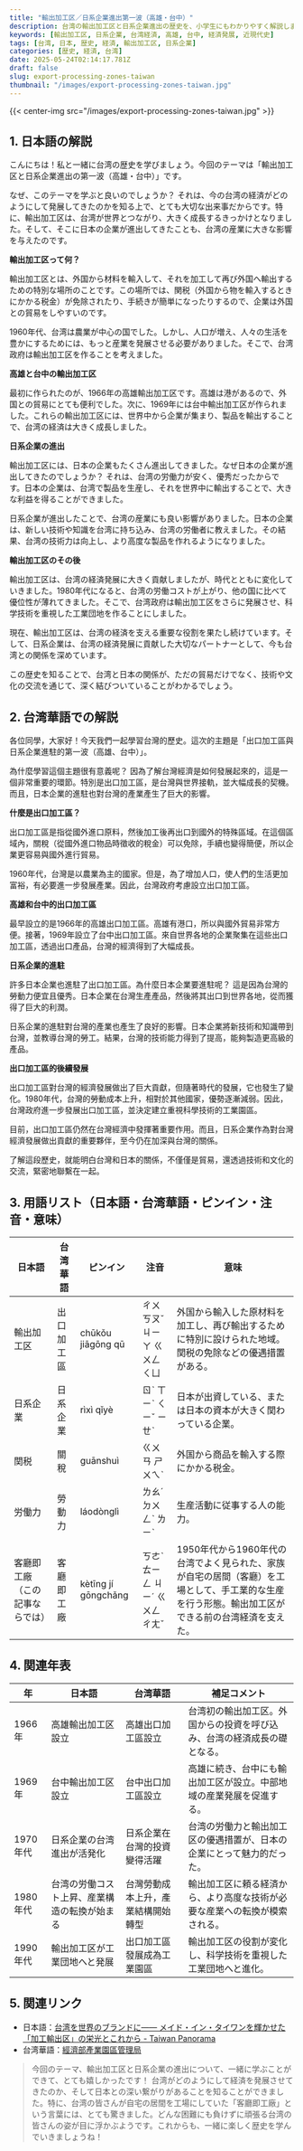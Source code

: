 ```yaml
---
title: "輸出加工区／日系企業進出第一波（高雄・台中）"
description: 台湾の輸出加工区と日系企業進出の歴史を、小学生にもわかりやすく解説します。高雄・台中を中心に、その背景と影響を学びましょう。
keywords: [輸出加工区, 日系企業, 台湾経済, 高雄, 台中, 経済発展, 近現代史]
tags: [台湾, 日本, 歴史, 経済, 輸出加工区, 日系企業]
categories: [歴史, 経済, 台湾]
date: 2025-05-24T02:14:17.781Z
draft: false
slug: export-processing-zones-taiwan
thumbnail: "/images/export-processing-zones-taiwan.jpg"
---
```


{{< center-img src="/images/export-processing-zones-taiwan.jpg" >}}

## 1. 日本語の解説

こんにちは！私と一緒に台湾の歴史を学びましょう。今回のテーマは「輸出加工区と日系企業進出の第一波（高雄・台中）」です。

なぜ、このテーマを学ぶと良いのでしょうか？ それは、今の台湾の経済がどのようにして発展してきたのかを知る上で、とても大切な出来事だからです。特に、輸出加工区は、台湾が世界とつながり、大きく成長するきっかけとなりました。そして、そこに日本の企業が進出してきたことも、台湾の産業に大きな影響を与えたのです。

**輸出加工区って何？**

輸出加工区とは、外国から材料を輸入して、それを加工して再び外国へ輸出するための特別な場所のことです。この場所では、関税（外国から物を輸入するときにかかる税金）が免除されたり、手続きが簡単になったりするので、企業は外国との貿易をしやすいのです。

1960年代、台湾は農業が中心の国でした。しかし、人口が増え、人々の生活を豊かにするためには、もっと産業を発展させる必要がありました。そこで、台湾政府は輸出加工区を作ることを考えました。

**高雄と台中の輸出加工区**

最初に作られたのが、1966年の高雄輸出加工区です。高雄は港があるので、外国との貿易にとても便利でした。次に、1969年には台中輸出加工区が作られました。これらの輸出加工区には、世界中から企業が集まり、製品を輸出することで、台湾の経済は大きく成長しました。

**日系企業の進出**

輸出加工区には、日本の企業もたくさん進出してきました。なぜ日本の企業が進出してきたのでしょうか？ それは、台湾の労働力が安く、優秀だったからです。日本の企業は、台湾で製品を生産し、それを世界中に輸出することで、大きな利益を得ることができました。

日系企業が進出したことで、台湾の産業にも良い影響がありました。日本の企業は、新しい技術や知識を台湾に持ち込み、台湾の労働者に教えました。その結果、台湾の技術力は向上し、より高度な製品を作れるようになりました。

**輸出加工区のその後**

輸出加工区は、台湾の経済発展に大きく貢献しましたが、時代とともに変化していきました。1980年代になると、台湾の労働コストが上がり、他の国に比べて優位性が薄れてきました。そこで、台湾政府は輸出加工区をさらに発展させ、科学技術を重視した工業団地を作ることにしました。

現在、輸出加工区は、台湾の経済を支える重要な役割を果たし続けています。そして、日系企業は、台湾の経済発展に貢献した大切なパートナーとして、今も台湾との関係を深めています。

この歴史を知ることで、台湾と日本の関係が、ただの貿易だけでなく、技術や文化の交流を通じて、深く結びついていることがわかるでしょう。

## 2. 台湾華語での解説

各位同學，大家好！今天我們一起學習台灣的歷史。這次的主題是「出口加工區與日系企業進駐的第一波（高雄、台中）」。

為什麼學習這個主題很有意義呢？ 因為了解台灣經濟是如何發展起來的，這是一個非常重要的環節。特別是出口加工區，是台灣與世界接軌，並大幅成長的契機。而且，日本企業的進駐也對台灣的產業產生了巨大的影響。

**什麼是出口加工區？**

出口加工區是指從國外進口原料，然後加工後再出口到國外的特殊區域。在這個區域內，關稅（從國外進口物品時徵收的稅金）可以免除，手續也變得簡便，所以企業更容易與國外進行貿易。

1960年代，台灣是以農業為主的國家。但是，為了增加人口，使人們的生活更加富裕，有必要進一步發展產業。因此，台灣政府考慮設立出口加工區。

**高雄和台中的出口加工區**

最早設立的是1966年的高雄出口加工區。高雄有港口，所以與國外貿易非常方便。接著，1969年設立了台中出口加工區。來自世界各地的企業聚集在這些出口加工區，透過出口產品，台灣的經濟得到了大幅成長。

**日系企業的進駐**

許多日本企業也進駐了出口加工區。為什麼日本企業要進駐呢？ 這是因為台灣的勞動力便宜且優秀。日本企業在台灣生產產品，然後將其出口到世界各地，從而獲得了巨大的利潤。

日系企業的進駐對台灣的產業也產生了良好的影響。日本企業將新技術和知識帶到台灣，並教導台灣的勞工。結果，台灣的技術能力得到了提高，能夠製造更高級的產品。

**出口加工區的後續發展**

出口加工區對台灣的經濟發展做出了巨大貢獻，但隨著時代的發展，它也發生了變化。1980年代，台灣的勞動成本上升，相對於其他國家，優勢逐漸減弱。因此，台灣政府進一步發展出口加工區，並決定建立重視科學技術的工業園區。

目前，出口加工區仍然在台灣經濟中發揮著重要作用。而且，日系企業作為對台灣經濟發展做出貢獻的重要夥伴，至今仍在加深與台灣的關係。

了解這段歷史，就能明白台灣和日本的關係，不僅僅是貿易，還透過技術和文化的交流，緊密地聯繫在一起。

## 3. 用語リスト（日本語・台湾華語・ピンイン・注音・意味）

| 日本語        | 台湾華語      | ピンイン    | 注音    | 意味                                                                    |
| ----------- | ----------- | -------- | ----- | --------------------------------------------------------------------- |
| 輸出加工区     | 出口加工區     | chūkǒu jiāgōng qū | ㄔㄨ ㄎㄡˇ ㄐㄧㄚ ㄍㄨㄥ ㄑㄩ | 外国から輸入した原材料を加工し、再び輸出するために特別に設けられた地域。関税の免除などの優遇措置がある。                                     |
| 日系企業       | 日系企業       | rìxì qǐyè | ㄖˋ ㄒㄧˋ ㄑㄧˇ ㄧㄝˋ | 日本が出資している、または日本の資本が大きく関わっている企業。                                                      |
| 関税          | 關稅          | guānshuì  | ㄍㄨㄢ ㄕㄨㄟˋ | 外国から商品を輸入する際にかかる税金。                                                                |
| 労働力        | 勞動力        | láodònglì | ㄌㄠˊ ㄉㄨㄥˋ ㄌㄧˋ | 生産活動に従事する人の能力。                                                                 |
| 客廳即工廠（この記事ならでは） | 客廳即工廠 | kètīng jí gōngchǎng | ㄎㄜˋ ㄊㄧㄥ ㄐㄧˊ ㄍㄨㄥ ㄔㄤˇ | 1950年代から1960年代の台湾でよく見られた、家族が自宅の居間（客廳）を工場として、手工業的な生産を行う形態。輸出加工区ができる前の台湾経済を支えた。 |

## 4. 関連年表

| 年   | 日本語                                | 台湾華語                               | 補足コメント                                                                                                                               |
| ---- | ----------------------------------- | ----------------------------------- | ---------------------------------------------------------------------------------------------------------------------------------------- |
| 1966年 | 高雄輸出加工区設立                      | 高雄出口加工區設立                      | 台湾初の輸出加工区。外国からの投資を呼び込み、台湾の経済成長の礎となる。                                                                                             |
| 1969年 | 台中輸出加工区設立                      | 台中出口加工區設立                      | 高雄に続き、台中にも輸出加工区が設立。中部地域の産業発展を促進する。                                                                                                |
| 1970年代 | 日系企業の台湾進出が活発化                | 日系企業在台灣的投資變得活躍                | 台湾の労働力と輸出加工区の優遇措置が、日本の企業にとって魅力的だった。                                                                                                |
| 1980年代 | 台湾の労働コスト上昇、産業構造の転換が始まる | 台灣勞動成本上升，產業結構開始轉型         | 輸出加工区に頼る経済から、より高度な技術が必要な産業への転換が模索される。                                                                                              |
| 1990年代 | 輸出加工区が工業団地へと発展              | 出口加工區發展成為工業園區              | 輸出加工区の役割が変化し、科学技術を重視した工業団地へと進化。                                                                                                  |

## 5. 関連リンク

*   日本語：[台湾を世界のブランドに――  メイド・イン・タイワンを輝かせた 「加工輸出区」の栄光とこれから - Taiwan Panorama](https://www.taiwan-panorama.com/ja/Articles/Details?Guid=681f5d05-8a7e-446a-9e3b-cf581c910602&CatId=9&postname=%E5%8F%B0%E6%B9%BE%E3%82%92%E4%B8%96%E7%95%8C%E3%81%AE%E3%83%96%E3%83%A9%E3%83%B3%E3%83%89%E3%81%AB%E2%80%95%E2%80%95-%E3%83%A1%E3%82%A4%E3%83%89%E3%83%BB%E3%82%A4%E3%83%B3%E3%83%BB%E3%82%BF%E3%82%A4%E3%83%AF%E3%83%B3%E3%82%92%E8%BC%9D%E3%81%8B%E3%81%9B%E3%81%9F%20%E3%80%8C%E5%8A%A0%E5%B7%A5%E8%BC%B8%E5%87%BA%E5%8C%BA%E3%80%8D%E3%81%AE%E6%A0%84%E5%85%89%E3%81%A8%E3%81%93%E3%82%8C%E3%81%8B%E3%82%89&srsltid=AfmBOoomObPjJdPxmbxEo4WF7xwCde-cg0ON0verJBVlySrBHT8qUoT6)
*   台湾華語：[經濟部產業園區管理局](https://www.bip.gov.tw/index.aspx)

> 今回のテーマ、輸出加工区と日系企業の進出について、一緒に学ぶことができて、とても嬉しかったです！ 台湾がどのようにして経済を発展させてきたのか、そして日本との深い繋がりがあることを知ることができました。特に、台湾の皆さんが自宅の居間を工場にしていた「客廳即工廠」という言葉には、とても驚きました。どんな困難にも負けずに頑張る台湾の皆さんの姿が目に浮かぶようです。これからも、一緒に楽しく歴史を学んでいきましょうね！
